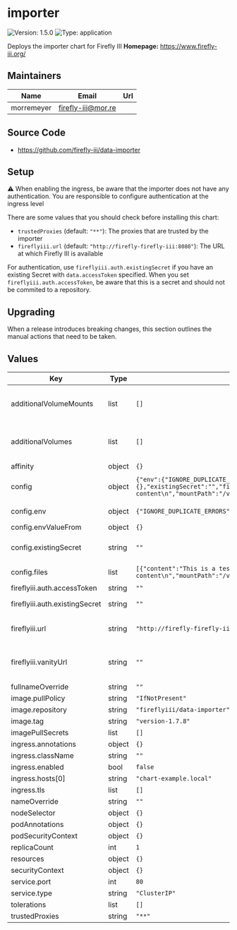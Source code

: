 # importer

![Version: 1.5.0](https://img.shields.io/badge/Version-1.5.0-informational?style=flat-square) ![Type: application](https://img.shields.io/badge/Type-application-informational?style=flat-square)

Deploys the importer chart for Firefly III
**Homepage:** <https://www.firefly-iii.org/>
## Maintainers

| Name | Email | Url |
| ---- | ------ | --- |
| morremeyer | <firefly-iii@mor.re> |  |
## Source Code

* <https://github.com/firefly-iii/data-importer>

## Setup

:warning: When enabling the ingress, be aware that the importer does not have any authentication. You are responsible to configure authentication at the ingress level

There are some values that you should check before installing this chart:

* `trustedProxies` (default: `"**"`): The proxies that are trusted by the importer
* `fireflyiii.url` (default: `"http://firefly-firefly-iii:8080"`): The URL at which Firefly III is available

For authentication, use `fireflyiii.auth.existingSecret` if you have an existing Secret with `data.accessToken` specified.
When you set `fireflyiii.auth.accessToken`, be aware that this is a secret and should not be commited to a repository.

## Upgrading

When a release introduces breaking changes, this section outlines the manual actions that need to be taken.

## Values

| Key | Type | Default | Description |
|-----|------|---------|-------------|
| additionalVolumeMounts | list | `[]` | Configure additional mounts for the pod. Value is a list of VolumeMount specs, see https://kubernetes.io/docs/reference/generated/kubernetes-api/v1.24/#volumemount-v1-core |
| additionalVolumes | list | `[]` | Configure additional volumes for the Pod. Value is a list of Volume specs, see https://kubernetes.io/docs/reference/generated/kubernetes-api/v1.24/#volume-v1-core |
| affinity | object | `{}` |  |
| config | object | `{"env":{"IGNORE_DUPLICATE_ERRORS":"false","TZ":"Europe/Amsterdam"},"envValueFrom":{},"existingSecret":"","files":[{"content":"This is a test file with some content\n","mountPath":"/var/www/html/storage/configurations","name":"test.txt"}]}` | Environment variables for the importer. See docs at: https://github.com/firefly-iii/data-importer/blob/main/.env.example |
| config.env | object | `{"IGNORE_DUPLICATE_ERRORS":"false","TZ":"Europe/Amsterdam"}` | Directly defined environment variables. Use this for non-secret configuration values. |
| config.envValueFrom | object | `{}` | Set environment variables from configMaps or Secrets |
| config.existingSecret | string | `""` | Set this to the name of a secret to load environment variables from. If defined, values in the secret will override values in config.env |
| config.files | list | `[{"content":"This is a test file with some content\n","mountPath":"/var/www/html/storage/configurations","name":"test.txt"}]` | A list of files with a mountPath, a file name and the file's content. Files are stored as a secret. |
| fireflyiii.auth.accessToken | string | `""` | The access token in plain text |
| fireflyiii.auth.existingSecret | string | `""` | If you specify an existingSecret, it has to have the accessToken in a .spec.data.accessToken |
| fireflyiii.url | string | `"http://firefly-firefly-iii:80"` | The URL at which Firefly III is available. If you change this value, click the "Reauthenticate" button on the importer after opening it! |
| fireflyiii.vanityUrl | string | `""` | The URL at which you access Firefly III. Check https://docs.firefly-iii.org/data-importer/install/configure/#configure-fidi to find out if you should set this. |
| fullnameOverride | string | `""` |  |
| image.pullPolicy | string | `"IfNotPresent"` |  |
| image.repository | string | `"fireflyiii/data-importer"` |  |
| image.tag | string | `"version-1.7.8"` |  |
| imagePullSecrets | list | `[]` |  |
| ingress.annotations | object | `{}` |  |
| ingress.className | string | `""` |  |
| ingress.enabled | bool | `false` |  |
| ingress.hosts[0] | string | `"chart-example.local"` |  |
| ingress.tls | list | `[]` |  |
| nameOverride | string | `""` |  |
| nodeSelector | object | `{}` |  |
| podAnnotations | object | `{}` |  |
| podSecurityContext | object | `{}` |  |
| replicaCount | int | `1` |  |
| resources | object | `{}` |  |
| securityContext | object | `{}` |  |
| service.port | int | `80` |  |
| service.type | string | `"ClusterIP"` |  |
| tolerations | list | `[]` |  |
| trustedProxies | string | `"**"` | The proxies that are trusted by the importer |
